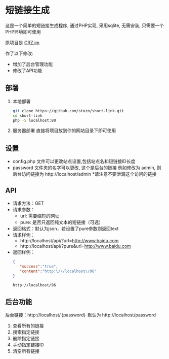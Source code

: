 # 短链接生成

这是一个简单的短链接生成程序, 通过PHP实现, 采用sqlite, 无需安装, 只需要一个PHP环境即可使用

原项目是 [CRZ.im](https://github.com/Caringor/CRZ.im)

作了以下修改:
* 增加了后台管理功能
* 修改了API功能

## 部署

1. 本地部署
   ```sh
   git clone https://github.com/stozn/short-link.git
   cd short-link
   php -S localhost:80
   ```
2. 服务器部署
   直接将项目放到你的网站目录下即可使用



## 设置

* config.php 文件可以更改站点设置,包括站点名和短链接ID长度
* password 文件夹的名字可以更改, 这个是后台的链接
   例如修改为 admin, 则后台访问链接为 http://localhost/admin
    *请注意不要泄漏这个访问的链接



## API 

* 请求方法：GET
* 请求参数：
  * url: 需要缩短的网址
  * pure: 是否只返回纯文本的短链接（可选）
* 返回格式：默认为json，若设置了pure参数则返回text
* 请求样例：
  * http://localhost/api/?url=http://www.baidu.com
  * http://localhost/api/?pure&url=http://www.baidu.com
* 返回样例：
   ```json
   {
      "success":"true",
      "content":"http:\/\/localhost\/96"
   }
   ```
   ```
   http://localhost/96
  ```
   


## 后台功能

后台链接：http://localhost/｛password｝
默认为 http://localhost/password

1. 查看所有的链接
2. 搜索指定链接
3. 删除指定链接
4. 手动指定链接ID
5. 清空所有链接


